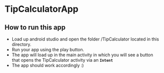 # TipCalculatorApp

## How to run this app

- Load up android studio and open the folder /TipCalculator located in this directory.
- Run your app using the play button.
- The app will load up in the main activity in which you will see a button that opens the TipCalculator activity via an **`Intent`**
- The app should work accordingly :)

